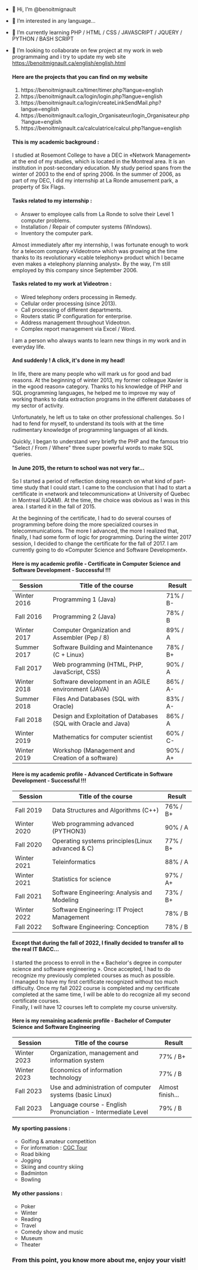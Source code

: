 - 👋 Hi, I’m @benoitmignault
- 👀 I’m interested in any language...
- 🌱 I’m currently learning PHP / HTML / CSS / JAVASCRIPT / JQUERY / PYTHON / BASH SCRIPT
- 💞️ I’m looking to collaborate on few project at my work in web programmaing and i try to update my web site https://benoitmignault.ca/english/english.html

    <h4>Here are the projects that you can find on my website</h4>
    <ol>
        <li>https://benoitmignault.ca/timer/timer.php?langue=english</li>
        <li>https://benoitmignault.ca/login/login.php?langue=english</li>
        <li>https://benoitmignault.ca/login/createLinkSendMail.php?langue=english</li>
        <li>https://benoitmignault.ca/login_Organisateur/login_Organisateur.php?langue=english</li>
        <li>https://benoitmignault.ca/calculatrice/calcul.php?langue=english</li>
    </ol>

    <h4>This is my academic background :</h4>
    <p>
        I studied at Rosemont College to have a DEC in «Network Management» at the end of my studies, which is located in the Montreal area. It is an institution in    post-secondary education. My study period spans from the winter of 2003 to the end of spring 2006.
        In the summer of 2006, as part of my DEC, I did my internship at La Ronde amusement park, a property of Six Flags.
    </p>

    <h4>Tasks related to my internship :</h4>
    <ul>
        <li>
            Answer to employee calls from La Ronde to solve their Level 1 computer problems.
        </li>
        <li>Installation / Repair of computer systems (Windows).</li>
        <li>Inventory the computer park.</li>
    </ul>

    <p>
        Almost immediately after my internship, I was fortunate enough to work for a telecom company «Videotron» which was growing at the time thanks to its revolutionary «cable telephony» product which I became even makes a «telephony planning analyst». By the
        way, I'm still employed by this company since September 2006.
    </p>

    <h4>Tasks related to my work at Videotron :</h4>
    <ul>
        <li>Wired telephony orders processing in Remedy.</li>
        <li>Cellular order processing (since 2013).</li>
        <li>Call processing of different departments.</li>
        <li>Routers static IP configuration for enterprise.</li>
        <li>Address management throughout Videotron.</li>
        <li>Complex report management via Excel / Word.</li>
    </ul>

    <p>I am a person who always wants to learn new things in my work and in everyday life.</p>

    <h4>And suddenly ! A click, it's done in my head!</h4>

    <p>
        In life, there are many people who will mark us for good and bad reasons. At the beginning of winter 2013, my former colleague Xavier is in the «good reason» category. Thanks to his knowledge of PHP and SQL programming languages, he helped me to improve
        my way of working thanks to data extraction programs in the different databases of my sector of activity.
    </p>
    
    <p>
        Unfortunately, he left us to take on other professional challenges. So I had to fend for myself, to understand its tools with at the time rudimentary knowledge of programming languages of all kinds.
    </p>

    <p>Quickly, I began to understand very briefly the PHP and the famous trio "Select / From / Where" three super powerful words to make SQL queries.</p>
    <h4>In June 2015, the return to school was not very far...</h4>

    <p>
        So I started a period of reflection doing research on what kind of part-time study that I could start. I came to the conclusion that I had to start a certificate in «network and telecommunication» at University of Quebec in Montreal (UQAM). At the time,
        the choice was obvious as I was in this area. I started it in the fall of 2015.
    </p>
    
    <p>
        At the beginning of the certificate, I had to do several courses of programming before doing the more specialized courses in telecommunications. The more I advanced, the more I realized that, finally, I had some form of logic for programming. During the
        winter 2017 session, I decided to change the certificate for the fall of 2017. I am currently going to do «Computer Science and Software Development».
    </p>

    <h4>Here is my academic profile - Certificate in Computer Science and Software Development - <span>Successful !!!</span></h4>

    <table class="cheminement">
        <thead>
            <tr>
                <th class="gauche">Session</th>
                <th>Title of the course</th>
                <th class="gauche">Result</th>
            </tr>
        </thead>
        <tbody>
            <tr class="newCertificat">
                <td class="gauche">Winter 2016</td>
                <td class="nomcours">Programming 1 (Java)</td>
                <td class="gauche">71% / B-</td>
            </tr>
            <tr class="newCertificat">
                <td class="gauche">Fall 2016</td>
                <td class="nomcours">Programming 2 (Java)</td>
                <td class="gauche">78% / B</td>
            </tr>
            <tr class="newCertificat">
                <td class="gauche">Winter 2017</td>
                <td class="nomcours">
                    Computer Organization and Assembler (Pep / 8)
                </td>
                <td class="gauche">89% / A</td>
            </tr>
            <tr class="newCertificat">
                <td class="gauche">Summer 2017</td>
                <td class="nomcours">
                    Software Building and Maintenance (C + Linux)
                </td>
                <td class="gauche">78% / B+</td>
            </tr>
            <tr class="newCertificat">
                <td class="gauche">Fall 2017</td>
                <td class="nomcours">Web programming (HTML, PHP, JavaScript, CSS)</td>
                <td class="gauche">90% / A</td>
            </tr>
            <tr class="newCertificat">
                <td class="gauche">Winter 2018</td>
                <td class="nomcours">
                    Software development in an AGILE environment (JAVA)
                </td>
                <td class="gauche">86% / A-</td>
            </tr>
            <tr class="newCertificat">
                <td class="gauche">Summer 2018</td>
                <td class="nomcours">Files And Databases (SQL with Oracle)</td>
                <td class="gauche">83% / A-</td>
            </tr>
            <tr class="newCertificat">
                <td class="gauche">Fall 2018</td>
                <td class="nomcours">
                    Design and Exploitation of Databases (SQL with Oracle and Java)
                </td>
                <td class="gauche">86% / A</td>
            </tr>
            <tr class="newCertificat">
                <td class="gauche">Winter 2019</td>
                <td class="nomcours">Mathematics for computer scientist</td>
                <td class="gauche">60% / C-</td>
            </tr>
            <tr class="newCertificat">
                <td class="gauche">Winter 2019</td>
                <td class="nomcours">
                    Workshop (Management and Creation of a software)
                </td>
                <td class="gauche">90% / A+</td>
            </tr>
        </tbody>
    </table>

    <h4>Here is my academic profile - Advanced Certificate in Software Development - <span>Successful !!!</span></h4>
    
    <table class="cheminement">
        <thead>
            <tr>
                <th class="gauche">Session</th>
                <th>Title of the course</th>
                <th class="gauche">Result</th>
            </tr>
        </thead>
        <tbody>
            <tr class="newCertificat">
                <td class="gauche">Fall 2019</td>
                <td class="nomcours">Data Structures and Algorithms (C++)</td>
                <td class="gauche">76% / B+</td>
            </tr>
            <tr class="newCertificat">
                <td class="gauche">Winter 2020</td>
                <td class="nomcours">Web programming advanced (PYTHON3)</td>
                <td class="gauche">90% / A</td>
            </tr>
            <tr class="newCertificat">
                <td class="gauche">Fall 2020</td>
                <td class="nomcours">
                    Operating systems principles(Linux advanced & C)
                </td>
                <td class="gauche">77% / B+</td>
            </tr>
            <tr class="newCertificat">
                <td class="gauche">Winter 2021</td>
                <td class="nomcours">Teleinformatics</td>
                <td class="gauche">88% / A</td>
            </tr>
            <tr class="newCertificat">
                <td class="gauche">Winter 2021</td>
                <td class="nomcours">Statistics for science</td>
                <td class="gauche">97% / A+</td>
            </tr>
            <tr class="newCertificat">
                <td class="gauche">Fall 2021</td>
                <td class="nomcours">Software Engineering: Analysis and Modeling</td>
                <td class="gauche">73% / B+</td>
            </tr>
            <tr class="newCertificat">
                <td class="gauche">Winter 2022</td>
                <td class="nomcours">Software Engineering: IT Project Management</td>
                <td class="gauche">78% / B</td>
            </tr>
            <tr class="newCertificat">
                <td class="gauche">Fall 2022</td>
                <td class="nomcours">Software Engineering: Conception</td>
                <td class="gauche">78% / B</td>
            </tr>
        </tbody>
    </table>

    <h4>Except that during the fall of 2022, I finally decided to transfer all to the real IT BACC...</h4>
    <p>
        I started the process to enroll in the « Bachelor's degree in computer science and software engineering ». Once accepted, I had to do
        recognize my previously completed courses as much as possible.<br>I managed to have my first certificate recognized without too much
        difficulty. Once my fall 2022 course is completed and my certificate completed at the same time, I will be able to do
        recognize all my second certificate courses.<br>Finally, I will have 12 courses left to complete my course
        university.
    </p>
    <h4>Here is my remaining academic profile - Bachelor of Computer Science and Software Engineering</h4>

    <table class="cheminement">
        <thead>
        <tr>
            <th class="gauche">Session</th>
            <th>Title of the course</th>
            <th class="gauche">Result</th>
        </tr>
        </thead>
        <tbody>
        <tr class="info-cours">
            <td class="gauche">Winter 2023</td>
            <td class="nom-cours">Organization, management and information system</td>
            <td class="gauche">77% / B+</td>            
        </tr>
        <tr class="info-cours">
            <td class="gauche">Winter 2023</td>
            <td class="nom-cours">Economics of information technology</td>
            <td class="gauche">77% / B</td>
        </tr>
        <tr class="info-cours">
            <td class="gauche">Fall 2023</td>
            <td class="nom-cours">Use and administration of computer systems (basic Linux)</td>
            <td class="gauche">Almost finish...</td>
        </tr>
        <tr class="info-cours">
            <td class="gauche">Fall 2023</td>
            <td class="nom-cours">Language course - English Pronunciation - Intermediate Level</td>
            <td class="gauche">79% / B</td>
        </tr>
        </tbody>
    </table>  
    
    <div class="passion">
        <h4>My sporting passions :</h4>
        <ul>
            <li>Golfing & amateur competition</li>
            <li>For information : <a target="_blank" href="[https://cgctour.ca/en/](https://cgctour.ca/)">CGC Tour</a></li>
            <li>Road biking</li>
            <li>Jogging</li>
            <li>Skiing and country skiing</li>
            <li>Badminton</li>
            <li>Bowling</li>
        </ul>
    </div>

    <div class="passion">
        <h4>My other passions :</h4>
        <ul>
            <li>Poker</li>
            <li>Winter</li>
            <li>Reading</li>
            <li>Travel</li>
            <li>Comedy show and music</li>
            <li>Museum</li>
            <li>Theater</li>
        </ul>
    </div>
    
    <h3>From this point, you know more about me, enjoy your visit!</h3>
